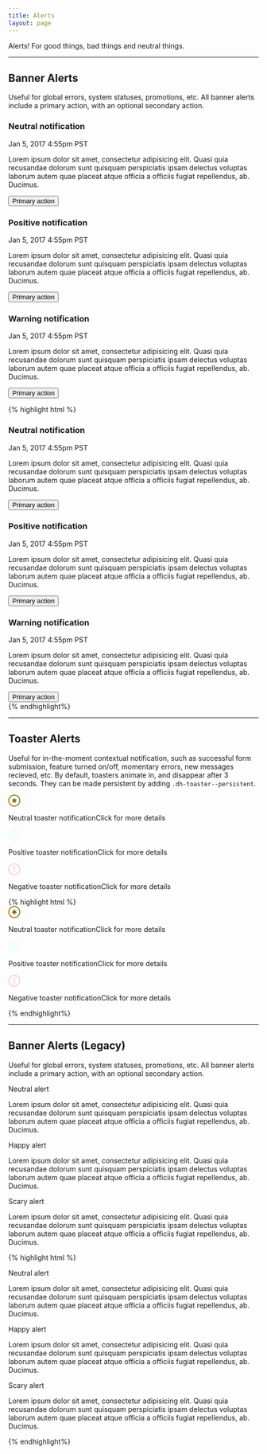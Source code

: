 ```yaml
---
title: Alerts
layout: page
---
```


<p class="t-4">Alerts! For good things, bad things and neutral things.</p>

<hr />

<h2 class="m-bottom-1">Banner Alerts</h2>
<p class="m-bottom-7">Useful for global errors, system statuses, promotions, etc. All banner alerts include a primary action, with an optional secondary action.</p>

<div class="m-bottom-7">

<div class="dh-notification">
	<div class="dh-notification__wrapper">
		<h3 class="dh-notification__heading">Neutral notification</h3>
		<span class="dh-notification__time">Jan 5, 2017  4:55pm PST</span>
		<p>Lorem ipsum dolor sit amet, consectetur adipisicing elit. Quasi quia recusandae dolorum sunt quisquam perspiciatis ipsam delectus voluptas laborum autem quae placeat atque officia a officiis fugiat repellendus, ab. Ducimus.</p>
		<button role="button" class="dh-button dh-button--text">Primary action</button>
	</div><!--dh-notification__wrapper-->
</div><!--dh-notification-->
<div class="dh-notification dh-notification--positive">
	<div class="dh-notification__wrapper">
		<h3 class="dh-notification__heading">Positive notification</h3>
		<span class="dh-notification__time">Jan 5, 2017  4:55pm PST</span>
		<p>Lorem ipsum dolor sit amet, consectetur adipisicing elit. Quasi quia recusandae dolorum sunt quisquam perspiciatis ipsam delectus voluptas laborum autem quae placeat atque officia a officiis fugiat repellendus, ab. Ducimus.</p>
		<button role="button" class="dh-button dh-button--text">Primary action</button>
	</div><!--dh-notification__wrapper-->
</div><!--dh-notification-->
<div class="dh-notification dh-notification--negative">
	<div class="dh-notification__wrapper">
		<h3 class="dh-notification__heading">Warning notification</h3>
		<span class="dh-notification__time">Jan 5, 2017  4:55pm PST</span>
		<p>Lorem ipsum dolor sit amet, consectetur adipisicing elit. Quasi quia recusandae dolorum sunt quisquam perspiciatis ipsam delectus voluptas laborum autem quae placeat atque officia a officiis fugiat repellendus, ab. Ducimus.</p>
		<button role="button" class="dh-button dh-button--text">Primary action</button>
	</div><!--dh-notification__wrapper-->
</div><!--dh-notification-->

</div>

{% highlight html %}
<div class="dh-notification">
	<div class="dh-notification__wrapper">
		<h3 class="dh-notification__heading">Neutral notification</h3>
		<span class="dh-notification__time">Jan 5, 2017  4:55pm PST</span>
		<p>Lorem ipsum dolor sit amet, consectetur adipisicing elit. Quasi quia recusandae dolorum sunt quisquam perspiciatis ipsam delectus voluptas laborum autem quae placeat atque officia a officiis fugiat repellendus, ab. Ducimus.</p>
		<button role="button" class="dh-button dh-button--text">Primary action</button>
	</div><!--dh-notification__wrapper-->
</div><!--dh-notification-->
<div class="dh-notification dh-notification--positive">
	<div class="dh-notification__wrapper">
		<h3 class="dh-notification__heading">Positive notification</h3>
		<span class="dh-notification__time">Jan 5, 2017  4:55pm PST</span>
		<p>Lorem ipsum dolor sit amet, consectetur adipisicing elit. Quasi quia recusandae dolorum sunt quisquam perspiciatis ipsam delectus voluptas laborum autem quae placeat atque officia a officiis fugiat repellendus, ab. Ducimus.</p>
		<button role="button" class="dh-button dh-button--text">Primary action</button>
	</div><!--dh-notification__wrapper-->
</div><!--dh-notification-->
<div class="dh-notification dh-notification--negative">
	<div class="dh-notification__wrapper">
		<h3 class="dh-notification__heading">Warning notification</h3>
		<span class="dh-notification__time">Jan 5, 2017  4:55pm PST</span>
		<p>Lorem ipsum dolor sit amet, consectetur adipisicing elit. Quasi quia recusandae dolorum sunt quisquam perspiciatis ipsam delectus voluptas laborum autem quae placeat atque officia a officiis fugiat repellendus, ab. Ducimus.</p>
		<button role="button" class="dh-button dh-button--text">Primary action</button>
	</div><!--dh-notification__wrapper-->
</div><!--dh-notification-->
{% endhighlight%}


<hr />

<h2 class="m-bottom-1">Toaster Alerts</h2>
<p class="m-bottom-7">Useful for in-the-moment contextual notification, such as successful form submission, feature turned on/off, momentary errors, new messages recieved, etc. By default, toasters animate in, and disappear after 3 seconds. They can be made persistent by adding <code>.dh-toaster--persistent</code>.</p>

<div class="w-50 m-bottom-7">
<div class="dh-toaster dh-toaster--persistent">
	<div class="dh-toaster__type"><svg width="24" height="24" xmlns="http://www.w3.org/2000/svg"><g fill="#837000" fill-rule="evenodd"><path d="M12 23.963C5.393 23.963.037 18.607.037 12 .037 5.393 5.393.037 12 .037 18.607.037 23.963 5.393 23.963 12c0 6.607-5.356 11.963-11.963 11.963zm0-1.772c5.628 0 10.19-4.563 10.19-10.191 0-5.628-4.562-10.19-10.19-10.19C6.372 1.81 1.81 6.371 1.81 12c0 5.628 4.562 10.19 10.19 10.19z" fill-rule="nonzero"/><path d="M12 14.88l-2.5 2.31.248-3.394-3.364-.514 2.808-1.923-1.695-2.95 3.253.996L12 6.24l1.25 3.165 3.253-.996-1.695 2.95 2.808 1.923-3.364.514.247 3.394z"/></g></svg></div>
	<p class="dh-toaster__heading">Neutral toaster notification<span>Click for more details</span></p>
</div><!--dh-toaster-->
<div class="dh-toaster dh-toaster--persistent dh-toaster--positive">
	<div class="dh-toaster__type"><svg width="24" height="24" xmlns="http://www.w3.org/2000/svg"><g fill="#E5FEFF" fill-rule="evenodd"><rect transform="rotate(-47 12.861 12.147)" x="6.698" y="10.552" width="12.326" height="3.191" rx="1.595"/><path d="M11.861 21.503a9.503 9.503 0 1 0 0-19.006 9.503 9.503 0 0 0 0 19.006zM12 24C5.373 24 0 18.627 0 12S5.373 0 12 0s12 5.373 12 12-5.373 12-12 12z" fill-rule="nonzero"/><rect transform="rotate(-135 8.664 14.351)" x="5.473" y="12.756" width="6.382" height="3.191" rx="1.595"/></g></svg></div>
	<p class="dh-toaster__heading">Positive toaster notification<span>Click for more details</span></p>
</div><!--dh-toaster-->
<div class="dh-toaster dh-toaster--persistent dh-toaster--negative">
	<div class="dh-toaster__type"><svg width="24" height="24" xmlns="http://www.w3.org/2000/svg"><g fill="#FFCCCE" fill-rule="evenodd"><path d="M13.219 8.898c0 .862-.038 1.652-.113 2.368a44.352 44.352 0 0 1-.281 2.166h-1.612a32.878 32.878 0 0 1-.3-2.174 22.933 22.933 0 0 1-.113-2.36V6h2.419v2.898zm.281 6.871c0 .364-.144.66-.431.888-.288.229-.644.343-1.069.343-.413 0-.766-.114-1.06-.343a1.074 1.074 0 0 1-.44-.888c0-.363.147-.662.44-.896.294-.233.647-.35 1.06-.35.425 0 .781.117 1.069.35.287.234.431.533.431.896z"/><path d="M12 22c5.523 0 10-4.477 10-10S17.523 2 12 2 2 6.477 2 12s4.477 10 10 10zm0 2C5.373 24 0 18.627 0 12S5.373 0 12 0s12 5.373 12 12-5.373 12-12 12z" fill-rule="nonzero"/></g></svg></div>
	<p class="dh-toaster__heading">Negative toaster notification<span>Click for more details</span></p>
</div><!--dh-toaster-->
</div><!--example-->
{% highlight html %}
<div class="dh-toaster-container w-25">
	<div class="dh-toaster">
		<div class="dh-toaster__type"><svg width="24" height="24" xmlns="http://www.w3.org/2000/svg"><g fill="#837000" fill-rule="evenodd"><path d="M12 23.963C5.393 23.963.037 18.607.037 12 .037 5.393 5.393.037 12 .037 18.607.037 23.963 5.393 23.963 12c0 6.607-5.356 11.963-11.963 11.963zm0-1.772c5.628 0 10.19-4.563 10.19-10.191 0-5.628-4.562-10.19-10.19-10.19C6.372 1.81 1.81 6.371 1.81 12c0 5.628 4.562 10.19 10.19 10.19z" fill-rule="nonzero"/><path d="M12 14.88l-2.5 2.31.248-3.394-3.364-.514 2.808-1.923-1.695-2.95 3.253.996L12 6.24l1.25 3.165 3.253-.996-1.695 2.95 2.808 1.923-3.364.514.247 3.394z"/></g></svg></div>
		<p class="dh-toaster__heading">Neutral toaster notification<span>Click for more details</span></p>
	</div><!--dh-toaster-->
	<div class="dh-toaster dh-toaster--positive">
		<div class="dh-toaster__type"><svg width="24" height="24" xmlns="http://www.w3.org/2000/svg"><g fill="#E5FEFF" fill-rule="evenodd"><rect transform="rotate(-47 12.861 12.147)" x="6.698" y="10.552" width="12.326" height="3.191" rx="1.595"/><path d="M11.861 21.503a9.503 9.503 0 1 0 0-19.006 9.503 9.503 0 0 0 0 19.006zM12 24C5.373 24 0 18.627 0 12S5.373 0 12 0s12 5.373 12 12-5.373 12-12 12z" fill-rule="nonzero"/><rect transform="rotate(-135 8.664 14.351)" x="5.473" y="12.756" width="6.382" height="3.191" rx="1.595"/></g></svg></div>
		<p class="dh-toaster__heading">Positive toaster notification<span>Click for more details</span></p>
	</div><!--dh-toaster-->
	<div class="dh-toaster dh-toaster--negative">
		<div class="dh-toaster__type"><svg width="24" height="24" xmlns="http://www.w3.org/2000/svg"><g fill="#FFCCCE" fill-rule="evenodd"><path d="M13.219 8.898c0 .862-.038 1.652-.113 2.368a44.352 44.352 0 0 1-.281 2.166h-1.612a32.878 32.878 0 0 1-.3-2.174 22.933 22.933 0 0 1-.113-2.36V6h2.419v2.898zm.281 6.871c0 .364-.144.66-.431.888-.288.229-.644.343-1.069.343-.413 0-.766-.114-1.06-.343a1.074 1.074 0 0 1-.44-.888c0-.363.147-.662.44-.896.294-.233.647-.35 1.06-.35.425 0 .781.117 1.069.35.287.234.431.533.431.896z"/><path d="M12 22c5.523 0 10-4.477 10-10S17.523 2 12 2 2 6.477 2 12s4.477 10 10 10zm0 2C5.373 24 0 18.627 0 12S5.373 0 12 0s12 5.373 12 12-5.373 12-12 12z" fill-rule="nonzero"/></g></svg></div>
		<p class="dh-toaster__heading">Negative toaster notification<span>Click for more details</span></p>
	</div><!--dh-toaster-->
</div><!--dh-toaster-container-->
{% endhighlight%}

<hr />

<h2 class="m-bottom-1">Banner Alerts (Legacy)</h2>
<p class="m-bottom-7">Useful for global errors, system statuses, promotions, etc. All banner alerts include a primary action, with an optional secondary action.</p>

<div class="Alert">
	<p class="Alert__heading">Neutral alert</p>
	<p>Lorem ipsum dolor sit amet, consectetur adipisicing elit. Quasi quia recusandae dolorum sunt quisquam perspiciatis ipsam delectus voluptas laborum autem quae placeat atque officia a officiis fugiat repellendus, ab. Ducimus.</p>
</div>
<div class="Alert Alert--success">
	<p class="Alert__heading">Happy alert</p>
	<p>Lorem ipsum dolor sit amet, consectetur adipisicing elit. Quasi quia recusandae dolorum sunt quisquam perspiciatis ipsam delectus voluptas laborum autem quae placeat atque officia a officiis fugiat repellendus, ab. Ducimus.</p>
</div>
<div class="Alert Alert--error">
	<p class="Alert__heading">Scary alert</p>
	<p>Lorem ipsum dolor sit amet, consectetur adipisicing elit. Quasi quia recusandae dolorum sunt quisquam perspiciatis ipsam delectus voluptas laborum autem quae placeat atque officia a officiis fugiat repellendus, ab. Ducimus.</p>
</div>

{% highlight html %}
<div class="Alert">
	<p class="Alert__heading">Neutral alert</p>
	<p>Lorem ipsum dolor sit amet, consectetur adipisicing elit. Quasi quia recusandae dolorum sunt quisquam perspiciatis ipsam delectus voluptas laborum autem quae placeat atque officia a officiis fugiat repellendus, ab. Ducimus.</p>
</div>
<div class="Alert Alert--success">
	<p class="Alert__heading">Happy alert</p>
	<p>Lorem ipsum dolor sit amet, consectetur adipisicing elit. Quasi quia recusandae dolorum sunt quisquam perspiciatis ipsam delectus voluptas laborum autem quae placeat atque officia a officiis fugiat repellendus, ab. Ducimus.</p>
</div>
<div class="Alert Alert--error">
	<p class="Alert__heading">Scary alert</p>
	<p>Lorem ipsum dolor sit amet, consectetur adipisicing elit. Quasi quia recusandae dolorum sunt quisquam perspiciatis ipsam delectus voluptas laborum autem quae placeat atque officia a officiis fugiat repellendus, ab. Ducimus.</p>
</div>
{% endhighlight%}
